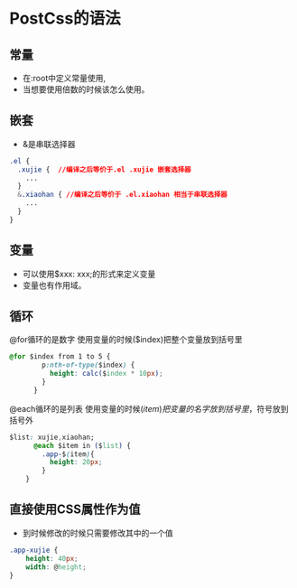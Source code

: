 # PostCss的语法

## 常量

* 在:root中定义常量使用,
* 当想要使用倍数的时候该怎么使用。

## 嵌套

* &是串联选择器

```CSS
.el {
  .xujie {  //编译之后等价于.el .xujie 嵌套选择器
    ...
  }
  &.xiaohan { //编译之后等价于 .el.xiaohan 相当于串联选择器
    ...
  }
}
```

## 变量

* 可以使用$xxx: xxx;的形式来定义变量
* 变量也有作用域。

## 循环

@for循环的是数字 使用变量的时候($index)把整个变量放到括号里

```css
@for $index from 1 to 5 {
        p:nth-of-type($index) {
          height: calc($index * 10px);
        }
      }
```

@each循环的是列表 使用变量的时候$(item)把变量的名字放到括号里，$符号放到括号外

```css
$list: xujie,xiaohan;
      @each $item in ($list) {
        .app-$(item){
          height: 20px;
        }
    }
```

## 直接使用CSS属性作为值

* 到时候修改的时候只需要修改其中的一个值

```css
.app-xujie {
    height: 40px;
    width: @height;
}
```
